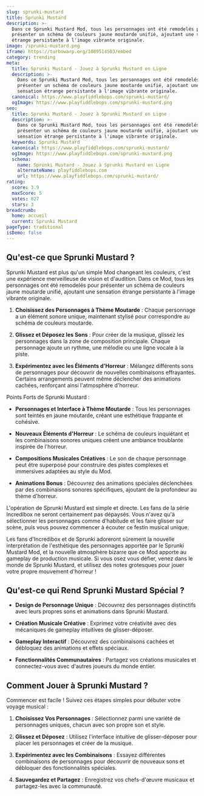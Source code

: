 ```yaml
---
slug: sprunki-mustard
title: Sprunki Mustard
description: >-
  Dans ce Sprunki Mustard Mod, tous les personnages ont été remodelés pour
  présenter un schéma de couleurs jaune moutarde unifié, ajoutant une sensation
  étrange persistante à l'image vibrante originale.
image: /sprunki-mustard.png
iframe: https://turbowarp.org/1089514503/embed
category: trending
meta:
  title: Sprunki Mustard - Jouez à Sprunki Mustard en Ligne
  description: >-
    Dans ce Sprunki Mustard Mod, tous les personnages ont été remodelés pour
    présenter un schéma de couleurs jaune moutarde unifié, ajoutant une
    sensation étrange persistante à l'image vibrante originale.
  canonical: https://www.playfiddlebops.com/sprunki-mustard/
  ogImage: https://www.playfiddlebops.com/sprunki-mustard.png
seo:
  title: Sprunki Mustard - Jouez à Sprunki Mustard en Ligne
  description: >-
    Dans ce Sprunki Mustard Mod, tous les personnages ont été remodelés pour
    présenter un schéma de couleurs jaune moutarde unifié, ajoutant une
    sensation étrange persistante à l'image vibrante originale.
  keywords: Sprunki Mustard
  canonical: https://www.playfiddlebops.com/sprunki-mustard/
  ogImage: https://www.playfiddlebops.com/sprunki-mustard.png
  schema:
    name: Sprunki Mustard - Jouez à Sprunki Mustard en Ligne
    alternateName: playfiddlebops.com
    url: https://www.playfiddlebops.com/sprunki-mustard/
rating:
  score: 3.9
  maxScore: 5
  votes: 827
  stars: 3
breadcrumb:
  home: accueil
  current: Sprunki Mustard
pageType: traditional
isDemo: false
---
```


## Qu'est-ce que Sprunki Mustard ?

Sprunki Mustard est plus qu'un simple Mod changeant les couleurs, c'est une expérience merveilleuse de vision et d'audition. Dans ce Mod, tous les personnages ont été remodelés pour présenter un schéma de couleurs jaune moutarde unifié, ajoutant une sensation étrange persistante à l'image vibrante originale.

1. **Choisissez des Personnages à Thème Moutarde** : Chaque personnage a un élément sonore unique, maintenant stylisé pour correspondre au schéma de couleurs moutarde.

1. **Glissez et Déposez les Sons** : Pour créer de la musique, glissez les personnages dans la zone de composition principale. Chaque personnage ajoute un rythme, une mélodie ou une ligne vocale à la piste.

1. **Expérimentez avec les Éléments d'Horreur** : Mélangez différents sons de personnages pour découvrir de nouvelles combinaisons effrayantes. Certains arrangements peuvent même déclencher des animations cachées, renforçant ainsi l'atmosphère d'horreur.

Points Forts de Sprunki Mustard :

- **Personnages et Interface à Thème Moutarde** : Tous les personnages sont teintés en jaune moutarde, créant une esthétique frappante et cohésive.

- **Nouveaux Éléments d'Horreur** : Le schéma de couleurs inquiétant et les combinaisons sonores uniques créent une ambiance troublante inspirée de l'horreur.

- **Compositions Musicales Créatives** : Le son de chaque personnage peut être superposé pour construire des pistes complexes et immersives adaptées au style du Mod.

- **Animations Bonus** : Découvrez des animations spéciales déclenchées par des combinaisons sonores spécifiques, ajoutant de la profondeur au thème d'horreur.

L'opération de Sprunki Mustard est simple et directe. Les fans de la série Incredibox ne seront certainement pas dépaysés. Vous n'avez qu'à sélectionner les personnages comme d'habitude et les faire glisser sur scène, puis vous pouvez commencer à écouter ce festin musical unique.

Les fans d'Incredibox et de Sprunki adoreront sûrement la nouvelle interprétation de l'esthétique des personnages apportée par le Sprunki Mustard Mod, et la nouvelle atmosphère bizarre que ce Mod apporte au gameplay de production musicale. Si vous osez vous défier, venez dans le monde de Sprunki Mustard, et utilisez des notes grotesques pour jouer votre propre mouvement d'horreur !

## Qu'est-ce qui Rend Sprunki Mustard Spécial ?

- **Design de Personnage Unique** : Découvrez des personnages distinctifs avec leurs propres sons et animations dans Sprunki Mustard.

- **Création Musicale Créative** : Exprimez votre créativité avec des mécaniques de gameplay intuitives de glisser-déposer.

- **Gameplay Interactif** : Découvrez des combinaisons cachées et débloquez des animations et effets spéciaux.

- **Fonctionnalités Communautaires** : Partagez vos créations musicales et connectez-vous avec d'autres joueurs du monde entier.

## Comment Jouer à Sprunki Mustard ?

Commencer est facile ! Suivez ces étapes simples pour débuter votre voyage musical :

1. **Choisissez Vos Personnages** : Sélectionnez parmi une variété de personnages uniques, chacun avec son propre son et style.

1. **Glissez et Déposez** : Utilisez l'interface intuitive de glisser-déposer pour placer les personnages et créer de la musique.

1. **Expérimentez avec les Combinaisons** : Essayez différentes combinaisons de personnages pour découvrir de nouveaux sons et débloquer des fonctionnalités spéciales.

1. **Sauvegardez et Partagez** : Enregistrez vos chefs-d'œuvre musicaux et partagez-les avec la communauté.